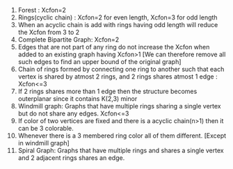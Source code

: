 1. Forest : Xcfon=2
2. Rings(cyclic chain) : Xcfon=2 for even length, Xcfon=3 for odd length
3. When an acyclic chain is add with rings having odd length will reduce the Xcfon from 3 to 2 
4. Complete Bipartite Graph: Xcfon=2
5. Edges that are not part of any ring do not increase the Xcfon when added to an existing graph having Xcfon>1 [We can therefore remove all such edges to find an upper bound of the original graph]
7. Chain of rings formed by connecting one ring to another such that each vertex is shared by atmost 2 rings, and 2 rings shares atmost 1 edge : Xcfon<=3
8. If 2 rings shares more than 1 edge then the structure becomes outerplanar since it contains K(2,3) minor
9. Windmill graph: Graphs that have multiple rings sharing a single vertex but do not share any edges. Xcfon<=3 
10. If color of two vertices are fixed and there is a acyclic chain(n>1) then it can be 3 colorable.
11. Whenever there is a 3 membered ring color all of them different. [Except in windmill graph]
12. Spiral Graph: Graphs that have multiple rings and shares a single vertex and 2 adjacent rings shares an edge.

